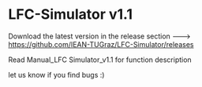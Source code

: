 # LFC-Simulator v1.1

Download the latest version in the release section ---> https://github.com/IEAN-TUGraz/LFC-Simulator/releases 

Read Manual_LFC Simulator_v1.1 for function description

let us know if you find bugs :)

